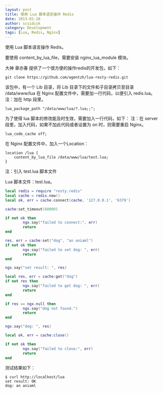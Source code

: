 ```yaml
---
layout: post
title: 使用 Lua 脚本语言操作 Redis
date: 2013-01-28
author: scsidisk
category: Development
tags: [Lua, Redis, Nginx]
---
```


使用 Lua 脚本语言操作 Redis。

要使用 content_by_lua_file，需要安装 nginx_lua_module 模块。

大神 章亦春 提供了一个很方便的操作redis的开发包，如下：

```
git clone https://github.com/agentzh/lua-resty-redis.git
```

该包中，有一个 Lib 目录，将 Lib 目录下的文件和子目录拷贝至目录 /data/www/lua
在 Nginx 配置文件中，需要加一行代码，以便引入 redis.lua。
注：加在 http 段里。

```nginx
lua_package_path "/data/www/lua/?.lua;;";
```

为了使得 lua 脚本的修改能及时生效，需要加入一行代码，如下：
注：在 server 段里，加入代码，如果不加此代码或者设置为 on 时，则需要重启 Nginx。

```nginx
lua_code_cache off;
```

在 Nginx 配置文件中，加入一个Location：

```nginx
location /lua {
    content_by_lua_file /data/www/lua/test.lua;
}
```

注：引入 test.lua 脚本文件

Lua 脚本文件：test.lua。

```lua
local redis = require "resty.redis"
local cache = redis.new()
local ok, err = cache.connect(cache, '127.0.0.1', '6379')

cache:set_timeout(60000)

if not ok then
        ngx.say("failed to connect:", err)
        return
end

res, err = cache:set("dog", "an aniaml")
if not ok then
        ngx.say("failed to set dog: ", err)
        return
end

ngx.say("set result: ", res)

local res, err = cache:get("dog")
if not res then
        ngx.say("failed to get dog: ", err)
        return
end

if res == ngx.null then
        ngx.say("dog not found.")
        return
end

ngx.say("dog: ", res)

local ok, err = cache:close()

if not ok then
        ngx.say("failed to close:", err)
        return
end
```

测试结果如下：

```
$ curl http://localhost/lua
set result: OK
dog: an aniaml
```